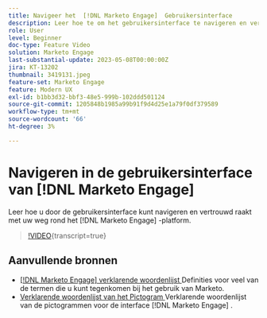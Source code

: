 ```yaml
---
title: Navigeer het  [!DNL Marketo Engage]  Gebruikersinterface
description: Leer hoe te om het gebruikersinterface te navigeren en vertrouwd met uw manier rond het  [!DNL Marketo Engage]  platform te worden.
role: User
level: Beginner
doc-type: Feature Video
solution: Marketo Engage
last-substantial-update: 2023-05-08T00:00:00Z
jira: KT-13202
thumbnail: 3419131.jpeg
feature-set: Marketo Engage
feature: Modern UX
exl-id: b1bb3d32-bbf3-48e5-999b-102ddd501124
source-git-commit: 1205848b1985a99b91f9d4d25e1a79f0df379589
workflow-type: tm+mt
source-wordcount: '66'
ht-degree: 3%

---
```


# Navigeren in de gebruikersinterface van [!DNL Marketo Engage]

Leer hoe u door de gebruikersinterface kunt navigeren en vertrouwd raakt met uw weg rond het [!DNL Marketo Engage] -platform.

>[!VIDEO](https://video.tv.adobe.com/v/3419131/?learn=on){transcript=true}

## Aanvullende bronnen

* [[!DNL Marketo Engage]  verklarende woordenlijst ](https://experienceleague.adobe.com/docs/marketo/using/getting-started-with-marketo/marketo-glossary.html?lang=nl-NL)
Definities voor veel van de termen die u kunt tegenkomen bij het gebruik van Marketo.
* [ Verklarende woordenlijst van het Pictogram ](https://experienceleague.adobe.com/docs/marketo/using/product-docs/marketo-engage-modern-ux/icon-glossary.html?lang=nl-NL)
Verklarende woordenlijst van de pictogrammen voor de interface [!DNL Marketo Engage] .
